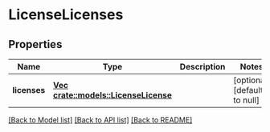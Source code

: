 # LicenseLicenses

## Properties
Name | Type | Description | Notes
------------ | ------------- | ------------- | -------------
**licenses** | [**Vec <crate::models::LicenseLicense>**](LicenseLicense.md) |  | [optional] [default to null]

[[Back to Model list]](../README.md#documentation-for-models) [[Back to API list]](../README.md#documentation-for-api-endpoints) [[Back to README]](../README.md)


